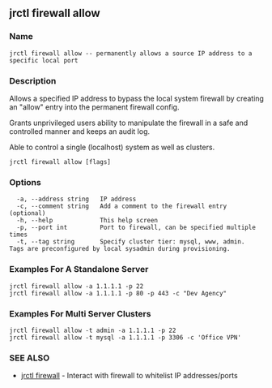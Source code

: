 ## jrctl firewall allow

### Name

```
jrctl firewall allow -- permanently allows a source IP address to a specific local port
```
  

### Description

Allows a specified IP address to bypass the local system firewall by creating an "allow" entry into the permanent firewall config.

Grants unprivileged users ability to manipulate the firewall in a safe and controlled manner and keeps an audit log.

Able to control a single (localhost) system as well as clusters.  

```
jrctl firewall allow [flags]
```

### Options

```
  -a, --address string   IP address
  -c, --comment string   Add a comment to the firewall entry (optional)
  -h, --help             This help screen
  -p, --port int         Port to firewall, can be specified multiple times
  -t, --tag string       Specify cluster tier: mysql, www, admin.  Tags are preconfigured by local sysadmin during provisioning.
```

### Examples For A Standalone Server 

```
jrctl firewall allow -a 1.1.1.1 -p 22
jrctl firewall allow -a 1.1.1.1 -p 80 -p 443 -c "Dev Agency"
```

### Examples For Multi Server Clusters

```
jrctl firewall allow -t admin -a 1.1.1.1 -p 22
jrctl firewall allow -t mysql -a 1.1.1.1 -p 3306 -c 'Office VPN'
```

### SEE ALSO

* [jrctl firewall](jrctl_firewall.md)	 - Interact with firewall to whitelist IP addresses/ports

